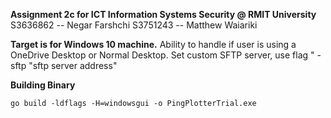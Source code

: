 **Assignment 2c for ICT Information Systems Security @ RMIT University**
S3636862 -- Negar Farshchi
S3751243 -- Matthew Waiariki

**Target is for Windows 10 machine.**
Ability to handle if user is using a OneDrive Desktop or Normal Desktop.
Set custom SFTP server, use flag " -sftp "sftp server address"

**Building Binary**
```
go build -ldflags -H=windowsgui -o PingPlotterTrial.exe
```